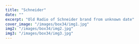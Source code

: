 ```yaml
---
title: "Schneider"
date: ""
excerpt: "Old Radio of Schneider brand from unknown date"
cover_image: "/images/box34/img1.jpg"
img2: "/images/box34/img2.jpg"
img3: "/images/box34/img3.jpg"
---
```

